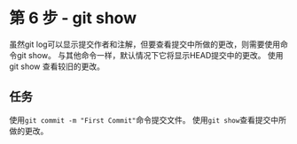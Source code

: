 # 第 6 步 - git show
虽然git log可以显示提交作者和注解，但要查看提交中所做的更改，则需要使用命令git show。
与其他命令一样，默认情况下它将显示HEAD提交中的更改。 使用git show <commit-hash>查看较旧的更改。

## 任务
使用`git commit -m "First Commit"`命令提交文件。
使用`git show`查看提交中所做的更改。

